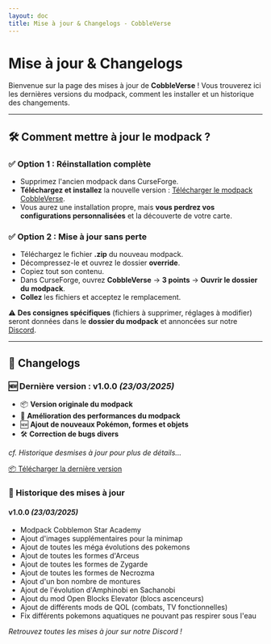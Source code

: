 ```yaml
---
layout: doc
title: Mise à jour & Changelogs - CobbleVerse
---
```


# Mise à jour & Changelogs

Bienvenue sur la page des mises à jour de **CobbleVerse** ! Vous trouverez ici les dernières versions du modpack, comment les installer et un historique des changements.

---

## 🛠️ Comment mettre à jour le modpack ?

### ✅ Option 1 : Réinstallation complète

- Supprimez l'ancien modpack dans CurseForge.
- **Téléchargez et installez** la nouvelle version : [Télécharger le modpack CobbleVerse](/modpack.zip).
- Vous aurez une installation propre, mais **vous perdrez vos configurations personnalisées** et la découverte de votre carte.

### ✅ Option 2 : Mise à jour sans perte

- Téléchargez le fichier **.zip** du nouveau modpack.
- Décompressez-le et ouvrez le dossier **override**.
- Copiez tout son contenu.
- Dans CurseForge, ouvrez **CobbleVerse** → **3 points** → **Ouvrir le dossier du modpack**.
- **Collez** les fichiers et acceptez le remplacement.

⚠️ **Des consignes spécifiques** (fichiers à supprimer, réglages à modifier) seront données dans le **dossier du modpack** et annoncées sur notre [Discord](https://discord.gg/AuSbtGFWnk).

---

## 📜 Changelogs

### 🆕 Dernière version : **v1.0.0** _(23/03/2025)_

- 📦 **Version originale du modpack**
- 🔧 **Amélioration des performances du modpack**
- 🆕 **Ajout de nouveaux Pokémon, formes et objets**
- 🛠️ **Correction de bugs divers**

_cf. Historique desmises à jour pour plus de détails..._

[📦 Télécharger la dernière version](/modpack.zip)

### 📜 Historique des mises à jour

#### **v1.0.0** _(23/03/2025)_

- Modpack Cobblemon Star Academy
- Ajout d'images supplémentaires pour la minimap
- Ajout de toutes les méga évolutions des pokemons
- Ajout de toutes les formes d'Arceus
- Ajout de toutes les formes de Zygarde
- Ajout de toutes les formes de Necrozma
- Ajout d'un bon nombre de montures
- Ajout de l'évolution d'Amphinobi en Sachanobi
- Ajout du mod Open Blocks Elevator (blocs ascenceurs)
- Ajout de différents mods de QOL (combats, TV fonctionnelles)
- Fix différents pokemons aquatiques ne pouvant pas respirer sous l'eau
<!--

#### **v1.X.X** _(date)_

- … -->

_Retrouvez toutes les mises à jour sur notre Discord !_
